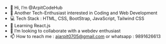 - 👋 Hi, I’m @ArpitCodeHub
- 👀 Another Tech-Enthusiast  interested in Coding and Web Development
- 💻 Tech Stack : HTML, CSS, BootStrap, JavaScript, Tailwind CSS
- 🌱 Learning React.js
- 💞️ I’m looking to collaborate with a webdev enthusiast
- 📫 How to reach me : ajarpit0705@gmail.com or whatsapp : 9891626613
<!---
ArpitCodeHub/ArpitCodeHub is a ✨ special ✨ repository because its `README.md` (this file) appears on your GitHub profile.
You can click the Preview link to take a look at your changes.
--->
